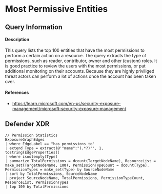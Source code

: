 # Most Permissive Entities

## Query Information

#### Description
This query lists the top 100 entities that have the most permissions to perform a certain action on a resource. The query extracts the type of permissions, such as reader, contributor, owner and other (custom) roles. It is good practice to review the users with the most permissions, or put additional monitoring on their accounts. Because they are highly priviliged threat actors can perform a lot of actions once the account has been taken over.

#### References
- https://learn.microsoft.com/en-us/security-exposure-management/microsoft-security-exposure-management

## Defender XDR
```KQL
// Permission Statistics
ExposureGraphEdges
| where EdgeLabel == "has permissions to"
| extend Type = extract(@'"name":"(.*?)"', 1, tostring(EdgeProperties))
| where isnotempty(Type)
| summarize TotalPermissions = dcount(TargetNodeName), ResourceList = make_set(TargetNodeName, 100), PermissionTypeCount = dcount(Type), PermissionTypes = make_set(Type) by SourceNodeName
| sort by TotalPermissions, SourceNodeName
| project SourceNodeName, TotalPermissions, PermissionTypeCount, ResourceList, PermissionTypes
| top 100 by TotalPermissions
```
